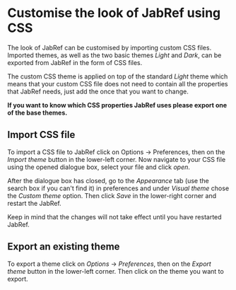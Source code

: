 # Customise the look of JabRef using CSS
The look of JabRef can be customised by importing custom CSS files. Imported themes, as well as the two basic themes _Light_ and _Dark_, can be exported from JabRef in the form of CSS files.

The custom CSS theme is applied on top of the standard _Light_ theme which means that your custom CSS file does not need to contain all the properties that JabRef needs, just add the once that you want to change.

**If you want to know which CSS properties JabRef uses please export one of the base themes.**

## Import CSS file
To import a CSS file to JabRef click on Options -> Preferences, then on the _Import theme_ button in the lower-left corner. Now navigate to your CSS file using the opened dialogue box, select your file and click _open_.

After the dialogue box has closed, go to the _Appearance_ tab (use the search box if you can't find it) in preferences and under _Visual theme_ chose the _Custom theme_ option. Then click _Save_ in the lower-right corner and restart the JabRef.

Keep in mind that the changes will not take effect until you have restarted JabRef.

## Export an existing theme
To export a theme click on _Options_ -> _Preferences_,  then on the _Export theme_ button in the lower-left corner. Then click on the theme you want to export.

